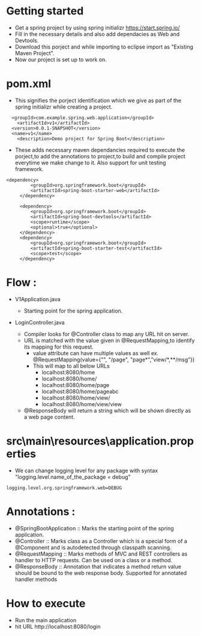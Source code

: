 # Getting started 
  - Get a spring project by using spring initializr
    https://start.spring.io/
  - Fill in the necessary details and also add dependacies as Web and Devtools.
  - Download this porject and while importing to eclipse import as "Existing Maven Project".
  - Now our project is set up to work on.
  
  
# pom.xml
  - This signifies the porject identification which we give as part of the spring initializr while creating a project.
  ```
    <groupId>com.example.spring.web.application</groupId>
	  <artifactId>v1</artifactId>
  	<version>0.0.1-SNAPSHOT</version>
  	<name>v1</name>
	  <description>Demo project for Spring Boot</description>
   ```
   - These adds necessary maven dependancies required to execute the porject,to add the annotations to project,to build and compile project everytime we make change to it. Also support for unit testing framework.
   
   ```
   <dependency>
			<groupId>org.springframework.boot</groupId>
			<artifactId>spring-boot-starter-web</artifactId>
		</dependency>

		<dependency>
			<groupId>org.springframework.boot</groupId>
			<artifactId>spring-boot-devtools</artifactId>
			<scope>runtime</scope>
			<optional>true</optional>
		</dependency>
		<dependency>
			<groupId>org.springframework.boot</groupId>
			<artifactId>spring-boot-starter-test</artifactId>
			<scope>test</scope>
		</dependency>
```

# Flow : 
- V1Application.java
  - Starting point for the spring application.

- LoginController.java
  - Compiler looks for @Controller class to map any URL hit on server.
  - URL is matched with the value given in @RequestMapping,to identify its mapping for this request. 
    - value attribute can have multiple values as well ex. @RequestMapping(value={"", "/page", "page*","view/*,**/msg"})
    - This will map to all below URLs
       - localhost:8080/home
       - localhost:8080/home/
       - localhost:8080/home/page
       - localhost:8080/home/pageabc
       - localhost:8080/home/view/
       - localhost:8080/home/view/view
  - @ResponseBody will return a string which will be shown directly as a web page content.

# src\main\resources\application.properties
  - We can change logging level for any package with syntax "logging.level.name_of_the_package = debug"
```
logging.level.org.springframework.web=DEBUG
```
  

# Annotations :

  - @SpringBootApplication :: Marks the starting point of the spring application.
  - @Controller            :: Marks class as a Controller which is a special form of a @Component and is autodetected through classpath                                 scanning.
  - @RequestMapping :: Marks methods of MVC and REST controllers as handler to HTTP requests. Can be used on a class or a method.
  - @ResponseBody :: Annotation that indicates a method return value should be bound to the web response body. Supported for annotated handler methods
 

# How to execute
 - Run the main application
 - hit URL http://localhost:8080/login
